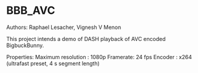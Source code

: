 # BBB_AVC

Authors: Raphael Lesacher, Vignesh V Menon

This project intends a demo of DASH playback of AVC encoded BigbuckBunny.

Properties:
Maximum resolution : 1080p
Framerate: 24 fps
Encoder : x264 (ultrafast preset, 4 s segment length)
